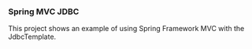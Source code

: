 ### Spring MVC JDBC ###

This project shows an example of using Spring Framework MVC with the JdbcTemplate.